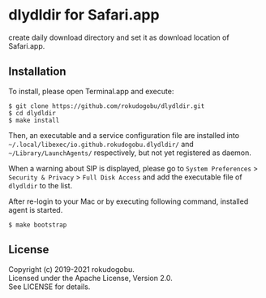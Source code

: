 
# dlydldir for Safari.app

create daily download directory 
and set it as download location of Safari.app.

## Installation

To install, please open Terminal.app and execute:

	$ git clone https://github.com/rokudogobu/dlydldir.git
	$ cd dlydldir
	$ make install

Then, an executable and a service configuration file 
are installed into `~/.local/libexec/io.github.rokudogobu.dlydldir/` 
and `~/Library/LaunchAgents/` respectively, 
but not yet registered as daemon.

When a warning about SIP is displayed, 
please go to `System Preferences` > `Security & Privacy` > `Full Disk Access` 
and add the executable file of `dlydldir` to the list.

After re-login to your Mac 
or by executing following command, 
installed agent is started.

	$ make bootstrap

## License

Copyright (c) 2019-2021 rokudogobu.  
Licensed under the Apache License, Version 2.0.  
See LICENSE for details.



